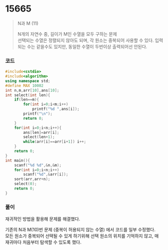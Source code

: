 # 15665
> N과 M (11)<p></p>
> N개의 자연수 중, 길이가 M인 수열을 모두 구하는 문제<br>
> 선택되는 수열은 정렬되지 않아도 되며, 각 원소는 중복되어 사용할 수 있다.
> 입력되는 수는 같을수도 있지만, 동일한 수열이 두번이상 출력되어선 안된다.<br>
### 코드
```c++
#include<cstdio>
#include<algorithm>
using namespace std;
#define MAX 10002
int n,m,arr[10],ans[10];
int select(int len){
    if(len==m){
        for(int i=0;i<m;i++)
            printf("%d ",ans[i]);
        printf("\n");
        return 0;
    }
    for(int i=0;i<n;i++){
        ans[len]=arr[i];
        select(len+1);
        while(arr[i]==arr[i+1]) i++;
    }
    return 0;
}
int main(){
    scanf("%d %d",&n,&m);
    for(int i=0;i<n;i++)
        scanf("%d",&arr[i]);
    sort(arr,arr+n);
    select(0);
    return 0;
}
```
### 풀이
재귀적인 방법을 활용해 문제를 해결했다.<p></p>
기존의 N과 M(10)번 문제 (중복이 허용되지 않는 수열) 에서 코드를 일부 수정했다.<br>
모든 원소가 중복되어 선택될 수 있게 하기위해 선택 원소의 위치를 기억하지 않고, 매 재귀마다 처음부터 탐색할 수 있도록 했다.<br>
